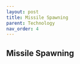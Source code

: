 ```yaml
---
layout: post
title: Missile Spawning
parent: Technology
nav_order: 4
---
```

**Missile Spawning**
---